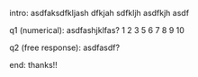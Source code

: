 intro:  asdfaksdfkljash dfkjah sdfkljh asdfkjh asdf

q1 (numerical): asdfashjklfas?
1
2
3
5
6
7
8
9
10

q2 (free response): asdfasdf?

end: thanks!!
